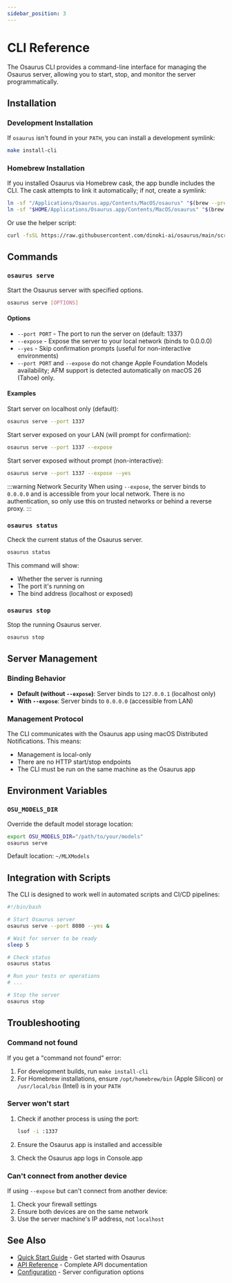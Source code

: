 ```yaml
---
sidebar_position: 3
---
```


# CLI Reference

The Osaurus CLI provides a command-line interface for managing the Osaurus server, allowing you to start, stop, and monitor the server programmatically.

## Installation

### Development Installation

If `osaurus` isn't found in your `PATH`, you can install a development symlink:

```bash
make install-cli
```

### Homebrew Installation

If you installed Osaurus via Homebrew cask, the app bundle includes the CLI. The cask attempts to link it automatically; if not, create a symlink:

```bash
ln -sf "/Applications/Osaurus.app/Contents/MacOS/osaurus" "$(brew --prefix)/bin/osaurus" || \
ln -sf "$HOME/Applications/Osaurus.app/Contents/MacOS/osaurus" "$(brew --prefix)/bin/osaurus"
```

Or use the helper script:

```bash
curl -fsSL https://raw.githubusercontent.com/dinoki-ai/osaurus/main/scripts/install_cli_symlink.sh | bash
```

## Commands

### `osaurus serve`

Start the Osaurus server with specified options.

```bash
osaurus serve [OPTIONS]
```

#### Options

- `--port PORT` - The port to run the server on (default: 1337)
- `--expose` - Expose the server to your local network (binds to 0.0.0.0)
- `--yes` - Skip confirmation prompts (useful for non-interactive environments)
- `--port PORT` and `--expose` do not change Apple Foundation Models availability; AFM support is detected automatically on macOS 26 (Tahoe) only.

#### Examples

Start server on localhost only (default):

```bash
osaurus serve --port 1337
```

Start server exposed on your LAN (will prompt for confirmation):

```bash
osaurus serve --port 1337 --expose
```

Start server exposed without prompt (non-interactive):

```bash
osaurus serve --port 1337 --expose --yes
```

:::warning Network Security
When using `--expose`, the server binds to `0.0.0.0` and is accessible from your local network. There is no authentication, so only use this on trusted networks or behind a reverse proxy.
:::

### `osaurus status`

Check the current status of the Osaurus server.

```bash
osaurus status
```

This command will show:

- Whether the server is running
- The port it's running on
- The bind address (localhost or exposed)

### `osaurus stop`

Stop the running Osaurus server.

```bash
osaurus stop
```

## Server Management

### Binding Behavior

- **Default (without `--expose`)**: Server binds to `127.0.0.1` (localhost only)
- **With `--expose`**: Server binds to `0.0.0.0` (accessible from LAN)

### Management Protocol

The CLI communicates with the Osaurus app using macOS Distributed Notifications. This means:

- Management is local-only
- There are no HTTP start/stop endpoints
- The CLI must be run on the same machine as the Osaurus app

## Environment Variables

### `OSU_MODELS_DIR`

Override the default model storage location:

```bash
export OSU_MODELS_DIR="/path/to/your/models"
osaurus serve
```

Default location: `~/MLXModels`

## Integration with Scripts

The CLI is designed to work well in automated scripts and CI/CD pipelines:

```bash
#!/bin/bash

# Start Osaurus server
osaurus serve --port 8080 --yes &

# Wait for server to be ready
sleep 5

# Check status
osaurus status

# Run your tests or operations
# ...

# Stop the server
osaurus stop
```

## Troubleshooting

### Command not found

If you get a "command not found" error:

1. For development builds, run `make install-cli`
2. For Homebrew installations, ensure `/opt/homebrew/bin` (Apple Silicon) or `/usr/local/bin` (Intel) is in your `PATH`

### Server won't start

1. Check if another process is using the port:

   ```bash
   lsof -i :1337
   ```

2. Ensure the Osaurus app is installed and accessible

3. Check the Osaurus app logs in Console.app

### Can't connect from another device

If using `--expose` but can't connect from another device:

1. Check your firewall settings
2. Ensure both devices are on the same network
3. Use the server machine's IP address, not `localhost`

## See Also

- [Quick Start Guide](/quickstart) - Get started with Osaurus
- [API Reference](/api) - Complete API documentation
- [Configuration](/configuration) - Server configuration options
